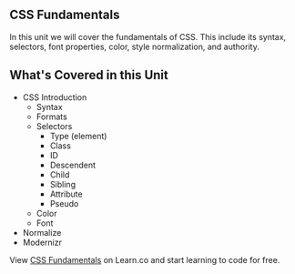 

## CSS Fundamentals

In this unit we will cover the fundamentals of CSS. This include its syntax, selectors, font properties, color, style normalization, and authority.

## What's Covered in this Unit

- CSS Introduction
  - Syntax
  - Formats
  - Selectors
    - Type (element)
    - Class
    - ID
    - Descendent
    - Child
    - Sibling
    - Attribute
    - Pseudo
  - Color
  - Font
- Normalize
- Modernizr
<p data-visibility='hidden'>View <a href='https://learn.co/lessons/fe-css-intro' title='CSS Fundamentals'>CSS Fundamentals</a> on Learn.co and start learning to code for free.</p>
